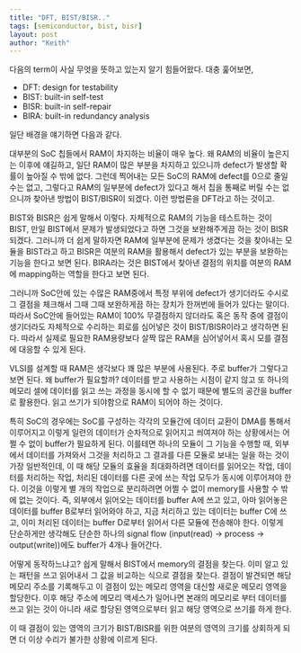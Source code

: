 ```yaml
---
title: "DFT, BIST/BISR.."
tags: [semiconductor, bist, bisr]
layout: post
author: "Keith"
---
```


다음의 term이 사실 무엇을 뜻하고 있는지 알기 힘들어왔다. 대충 훑어보면,

- DFT: design for testability
- BIST: built-in self-test
- BISR: built-in self-repair
- BIRA: built-in redundancy analysis

일단 배경을 얘기하면 다음과 같다.

대부분의 SoC 칩들에서 RAM이 차지하는 비율이 매우 높다. 왜 RAM의 비율이 높은지는 이후에 얘길하고, 일단 RAM이 많은 부분을 차지하고 있으니까 defect가 발생할 확률이 높아질 수 밖에 없다. 그런데 찍어내는 모든 SoC의 RAM에 defect를 0으로 줄일 수는 없고, 그렇다고 RAM의 일부분에 defect가 있다고 해서 칩을 통째로 버릴 수는 없으니까 찾아낸 방법이 BIST/BISR이 되겠다. 이런 방법론을 DFT라고 하는 것이고.

BIST와 BISR은 쉽게 말해서 이렇다. 자체적으로 RAM의 기능을 테스트하는 것이 BIST, 만일 BIST에서 문제가 발생되었다고 하면 그것을 보완해주게끔 하는 것이 BISR 되겠다. 그러니까 더 쉽게 말하자면 RAM에 일부분에 문제가 생겼다는 것을 찾아내는 모듈을 BIST라고 하고 BISR은 여분의 RAM을 활용해서 defect가 있는 부분을 보완하는 기능을 한다고 보면 된다. BIRA라는 것은 BIST에서 찾아낸 결점의 위치를 여분의 RAM에 mapping하는 역할을 한다고 보면 된다.

그러니까 SoC안에 있는 수많은 RAM중에서 특정 부위에 defect가 생기더라도 수시로 그 결점을 체크해서 그때 그때 보완하게끔 하는 장치가 한꺼번에 들어가 있다는 말이다. 따라서 SoC안에 들어있는 RAM이 100% 무결점하지 않더라도 혹은 동작 중에 결점이 생기더라도 자체적으로 수리하는 회로를 심어넣은 것이 BIST/BISR이라고 생각하면 된다. 따라서 실제로 필요한 RAM용량보다 살짝 많은 RAM을 심어넣어서 혹시 모를 결점에 대응할 수 있게 된다.

VLSI를 설계할 때 RAM은 생각보다 꽤 많은 부분에 사용된다. 주로 buffer가 그렇다고 보면 된다. 왜 buffer가 필요할까? 데이터를 받고 사용하는 시점이 같지 않고 또 하나의 메모리 셀에 데이터를 읽고 쓰는 과정을 동시에 할 수 없기 때문에 별도의 공간을 buffer로 활용한다. 읽고 쓰기가 되야함으로 RAM이 되어야 하는 것이다. 

특히 SoC의 경우에는 SoC를 구성하는 각각의 모듈간에 데이터 교환이 DMA를 통해서 이루어지고 이렇게 일련의 데이터가 순차적으로 읽어지고 씌여져야 하는 상황에서는 어쩔 수 없이 buffer가 필요하게 된다. 이를테면 하나의 모듈이 그 기능을 수행할 때, 외부에서 데이터를 가져와서 그것을 처리하고 그 결과를 다른 모듈로 보내는 일을 하는 것이 가장 일반적인데, 이 때 해당 모듈의 효율을 최대화하려면 데이터를 읽어오는 작업, 데이터를 처리하는 작업, 처리된 데이터를 다른 곳에 쓰는 작업 모두가 동시에 이루어져야 한다. 이것을 이렇게 별 개의 작업으로 분리하려면 어쩔 수 없이 memory를 사용할 수 밖에 없는 것이다. 즉, 외부에서 읽어오는 데이터를 buffer A에 쓰고 있고, 아마 읽어놓은 데이터를 buffer B로부터 읽어와야 하고, 지금 처리하고 있는 데이터는 buffer C에 쓰고, 이미 처리된 데이터는 buffer D로부터 읽어서 다른 모듈에 전송해야 한다. 이렇게 단순하게만 생각해도 단순한 하나의 signal flow (input(read) -> process -> output(write))에도 buffer가 4개나 들어간다.

어떻게 동작하느냐고? 쉽게 말해서 BIST에서 memory의 결점을 찾는다. 이미 알고 있는 패턴을 쓰고 읽어내서 그 값을 비교하는 식으로 결점을 찾는다. 결점이 발견되면 해당 메모리 주소를 기록해두고 이 결점이 있는 메모리 영역을 대신할 새로운 메모리 영역을 할당한다. 이후 해당 주소에 메모리 액세스가 일어나면 본래의 메모리로 부터 데이터를 쓰고 읽는 것이 아니라 새로 할당된 영역으로부터 읽고 해당 영역으로 쓰기를 하게 한다.

이 때 결점이 있는 영역의 크기가 BIST/BISR를 위한 여분의 영역의 크기를 상회하게 되면 더 이상 수리가 불가한 상황에 이르게 된다. 

